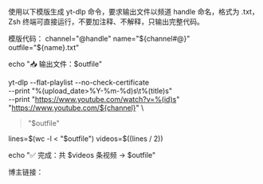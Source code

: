 使用以下模版生成 yt-dlp 命令，要求输出文件以频道 handle 命名，格式为 .txt，Zsh 终端可直接运行，不要加注释、不解释，只输出完整代码。

模版代码：
channel="@handle"
name="${channel#@}"
outfile="${name}.txt"

echo "📥 输出文件：$outfile"

yt-dlp --flat-playlist --no-check-certificate \
  --print "%(upload_date>%Y-%m-%d)s\t%(title)s" \
  --print "https://www.youtube.com/watch?v=%(id)s" \
  "https://www.youtube.com/${channel}" \
  > "$outfile"

lines=$(wc -l < "$outfile")
videos=$((lines / 2))

echo "✅ 完成：共 $videos 条视频 → $outfile"

博主链接：
